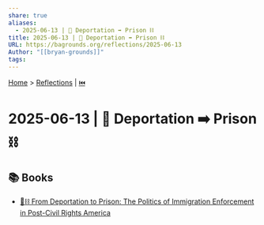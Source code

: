 ```yaml
---
share: true
aliases:
  - 2025-06-13 | 🥾 Deportation ➡️ Prison ⛓️
title: 2025-06-13 | 🥾 Deportation ➡️ Prison ⛓️
URL: https://bagrounds.org/reflections/2025-06-13
Author: "[[bryan-grounds]]"
tags: 
---
```

[Home](../index.md) > [Reflections](./index.md) | [⏮️](./2025-06-12.md)  
# 2025-06-13 | 🥾 Deportation ➡️ Prison ⛓️  
## 📚 Books  
- [🛂⛓️ From Deportation to Prison: The Politics of Immigration Enforcement in Post-Civil Rights America](../books/from-deportation-to-prison-the-politics-of-immigration-enforcement-in-post-civil-rights-america.md)